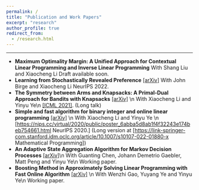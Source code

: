 ```yaml
---
permalink: /
title: "Publication and Work Papers"
excerpt: "research"
author_profile: true
redirect_from: 
  - /research.html
---
```

* * *

- **Maximum Optimality Margin: A Unified Approach for Contextual Linear Programming and Inverse Linear Programming**
 With Shang Liu and Xiaocheng Li
 Draft available soon.
- **Learning from Stochastically Revealed Preference** [\[arXiv\]](https://arxiv.org/abs/2206.01484)
  With John Birge and Xiaocheng Li
  NeurIPS 2022.
- **The Symmetry between Arms and Knapsacks: A Primal-Dual Approach for Bandits with Knapsacks** [\[arXiv\]](https://arxiv.org/abs/2102.06385) \n
 With Xiaocheng Li and Yinyu Ye\n
 [\[ICML 2021\]](https://icml.cc/virtual/2021/poster/9151). (Long talk)
- **Simple and fast algorithm for binary integer and online linear programming** [\[arXiv\]](https://arxiv.org/abs/2003.02513) \n
 With Xiaocheng Li and Yinyu Ye \n
 [https://nips.cc/virtual/2020/public/poster_6abba5d8ab1f4f32243e174beb754661.html NeurIPS 2020.] (Long version at [https://link-springer-com.stanford.idm.oclc.org/article/10.1007/s10107-022-01880-x Mathematical Programming]) 
- **An Adaptive State Aggregation Algorithm for Markov Decision Processes** [\[arXiv\]](https://arxiv.org/abs/2107.11053)\n
 With Guanting Chen, Johann Demetrio Gaebler, Matt Peng and Yinyu Ye\n
 Working paper.
- **Boosting Method in Approximately Solving Linear Programming with Fast Online Algorithm** [\[arXiv\]](https://arxiv.org/abs/2107.03570) \n
 With Wenzhi Gao, Yuyang Ye and Yinyu Ye\n
 Working paper.
